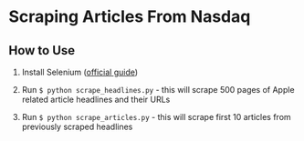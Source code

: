 # Scraping Articles From Nasdaq

## How to Use

1. Install Selenium ([official guide](https://selenium-python.readthedocs.io/installation.html))

2. Run `$ python scrape_headlines.py` - this will scrape 500 pages of Apple related article headlines and their URLs

3. Run `$ python scrape_articles.py` - this will scrape first 10 articles from previously scraped headlines

